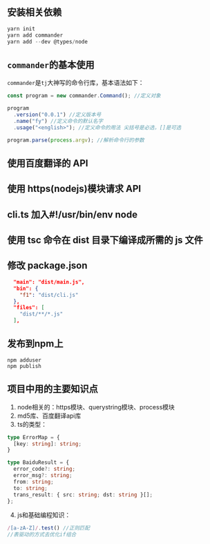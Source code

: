 ## 安装相关依赖

```javascript
yarn init
yarn add commander
yarn add --dev @types/node
```

## `commander`的基本使用

`commander`是`tj`大神写的命令行库，基本语法如下：

```javascript
const program = new commander.Command(); //定义对象

program
  .version("0.0.1") //定义版本号
  .name("fy") //定义命令的默认名字
  .usage("<english>"); //定义命令的用法 尖括号是必选，[]是可选

program.parse(process.argv); //解析命令行的参数
```

## 使用百度翻译的 API

## 使用 https(nodejs)模块请求 API

## cli.ts 加入#!/usr/bin/env node

## 使用 tsc 命令在 dist 目录下编译成所需的 js 文件

## 修改 package.json

```json
  "main": "dist/main.js",
  "bin": {
    "f1": "dist/cli.js"
  },
  "files": [
    "dist/**/*.js"
  ],
```
## 发布到npm上

```
npm adduser
npm publish
```

## 项目中用的主要知识点

1. node相关的：https模块、querystring模块、process模块
2. md5库、百度翻译api库
3. ts的类型：

```typescript
type ErrorMap = {
  [key: string]: string;
}

type BaiduResult = {
  error_code?: string;
  error_msg?: string;
  from: string;
  to: string;
  trans_result: { src: string; dst: string }[];
};
```

4. js和基础编程知识：

```javascript
/[a-zA-Z]/.test() //正则匹配
//表驱动的方式去优化if组合
```